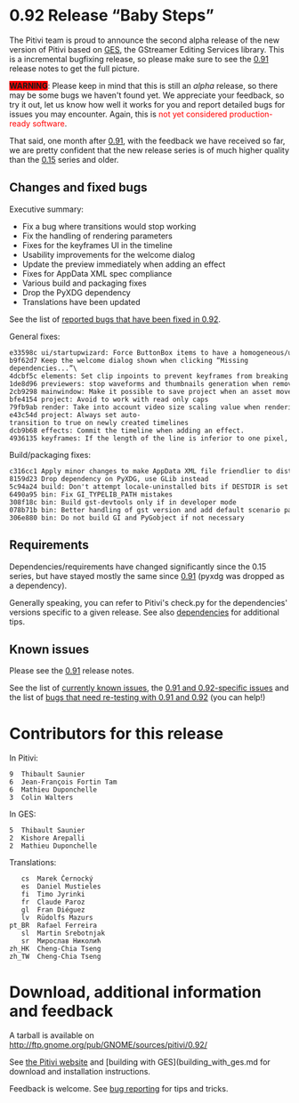 # 0.92 Release “Baby Steps”

The Pitivi team is proud to announce the second alpha release of the new
version of Pitivi based on [GES](GES.md), the GStreamer Editing
Services library. This is a incremental bugfixing release, so please
make sure to see the [0.91](releases/0.91.md) release notes to get the
full picture.

<span style="background:#FF0000">**WARNING**</span>: Please keep in mind
that this is still an *alpha* release, so there may be some bugs we
haven't found yet. We appreciate your feedback, so try it out, let us
know how well it works for you and report detailed bugs for issues you
may encounter. Again, this is <span style="color:#FF0000">not yet
considered production-ready software</span>.

That said, one month after [0.91](releases/0.91.md), with the feedback we
have received so far, we are pretty confident that the new release
series is of much higher quality than the [0.15](releases/0.15.md) series
and older.

## Changes and fixed bugs

Executive summary:

-   Fix a bug where transitions would stop working
-   Fix the handling of rendering parameters
-   Fixes for the keyframes UI in the timeline
-   Usability improvements for the welcome dialog
-   Update the preview immediately when adding an effect
-   Fixes for AppData XML spec compliance
-   Various build and packaging fixes
-   Drop the PyXDG dependency
-   Translations have been updated

See the list of [reported bugs that have been fixed in
0.92](https://bugzilla.gnome.org/buglist.cgi?product=pitivi;target_milestone=0.92).

General fixes:

```
e33598c ui/startupwizard: Force ButtonBox items to have a homogeneous/uniform width
b9f62d7 Keep the welcome dialog shown when clicking “Missing dependencies...”\
4dcbf5c elements: Set clip inpoints to prevent keyframes from breaking on split/trim
1de8d96 previewers: stop waveforms and thumbnails generation when removing clips
2cb9298 mainwindow: Make it possible to save project when an asset moved
bfe4154 project: Avoid to work with read only caps
79fb9ab render: Take into account video size scaling value when rendering
e43c54d project: Always set auto-transition to true on newly created timelines
dcb9b68 effects: Commit the timeline when adding an effect.
4936135 keyframes: If the length of the line is inferior to one pixel, don't draw it.
```

Build/packaging fixes:

```
c316cc1 Apply minor changes to make AppData XML file friendlier to distributions
8159d23 Drop dependency on PyXDG, use GLib instead
5c94a24 build: Don't attempt locale-uninstalled bits if DESTDIR is set
6490a95 bin: Fix GI_TYPELIB_PATH mistakes
308f18c bin: Build gst-devtools only if in developer mode
078b71b bin: Better handling of gst version and add default scenario path
306e880 bin: Do not build GI and PyGobject if not necessary
```

## Requirements

Dependencies/requirements have changed significantly since the 0.15
series, but have stayed mostly the same since [0.91](releases/0.91.md)
(pyxdg was dropped as a dependency).

Generally speaking, you can refer to Pitivi's check.py for the
dependencies' versions specific to a given release. See also
[dependencies](attic/Dependencies.md) for additional tips.

## Known issues

Please see the [0.91](releases/0.91.md) release notes.

See the list of [currently known
issues](https://bugzilla.gnome.org/buglist.cgi?query_format=advanced;bug_severity=blocker;bug_severity=critical;bug_severity=major;bug_severity=normal;bug_severity=minor;bug_severity=trivial;bug_status=NEW;bug_status=ASSIGNED;bug_status=REOPENED;product=pitivi),
the [0.91 and 0.92-specific
issues](https://bugzilla.gnome.org/buglist.cgi?query_format=advanced&version=0.91&version=0.92&resolution=---&product=pitivi)
and the list of [bugs that need re-testing with 0.91 and
0.92](https://bugzilla.gnome.org/buglist.cgi?query_format=advanced;bug_status=NEEDINFO;target_milestone=0.91;target_milestone=0.92;product=pitivi)
(you can help!)

# Contributors for this release

In Pitivi:

```
9  Thibault Saunier
6  Jean-François Fortin Tam
6  Mathieu Duponchelle
3  Colin Walters
```

In GES:

```
5  Thibault Saunier
2  Kishore Arepalli
2  Mathieu Duponchelle
```

Translations:

```
   cs  Marek Černocký
   es  Daniel Mustieles
   fi  Timo Jyrinki
   fr  Claude Paroz
   gl  Fran Diéguez
   lv  Rūdolfs Mazurs
pt_BR  Rafael Ferreira
   sl  Martin Srebotnjak
   sr  Мирослав Николић
zh_HK  Cheng-Chia Tseng
zh_TW  Cheng-Chia Tseng
```

# Download, additional information and feedback

A tarball is available on
<http://ftp.gnome.org/pub/GNOME/sources/pitivi/0.92/>

See [the Pitivi website](http://www.pitivi.org) and [building with
GES](building_with_ges.md for download and installation
instructions.

Feedback is welcome. See [bug reporting](Bug_reporting.md) for
tips and tricks.
